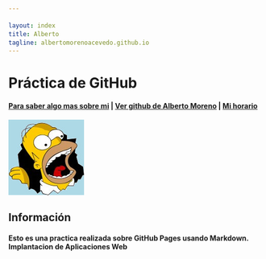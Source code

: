 ```yaml
---

layout: index
title: Alberto
tagline: albertomorenoacevedo.github.io
---
```

# Práctica de GitHub


#### [Para saber algo mas sobre mi](/about) | [Ver github de Alberto Moreno](https://github.com/albertomorenoacevedo) | [Mi horario](/horario)



![imagen](foto1.jpg) 
   
## Información

#### Esto es una practica realizada sobre GitHub Pages usando Markdown. Implantacion de Aplicaciones Web


